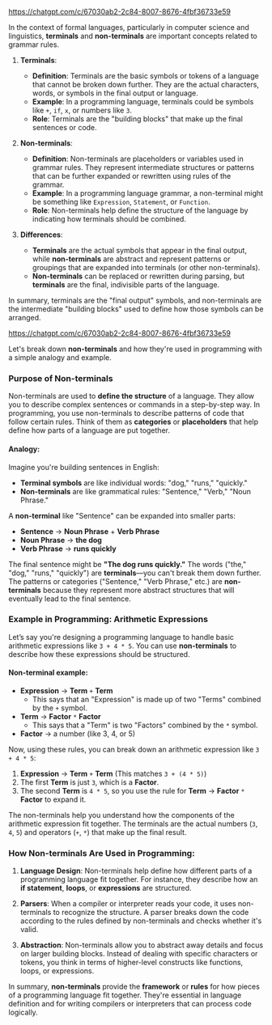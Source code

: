 https://chatgpt.com/c/67030ab2-2c84-8007-8676-4fbf36733e59

In the context of formal languages, particularly in computer science and linguistics, **terminals** and **non-terminals** are important concepts related to grammar rules.

1. **Terminals**:
   - **Definition**: Terminals are the basic symbols or tokens of a language that cannot be broken down further. They are the actual characters, words, or symbols in the final output or language.
   - **Example**: In a programming language, terminals could be symbols like `+`, `if`, `x`, or numbers like `3`.
   - **Role**: Terminals are the "building blocks" that make up the final sentences or code.

2. **Non-terminals**:
   - **Definition**: Non-terminals are placeholders or variables used in grammar rules. They represent intermediate structures or patterns that can be further expanded or rewritten using rules of the grammar.
   - **Example**: In a programming language grammar, a non-terminal might be something like `Expression`, `Statement`, or `Function`.
   - **Role**: Non-terminals help define the structure of the language by indicating how terminals should be combined.

3. **Differences**:
   - **Terminals** are the actual symbols that appear in the final output, while **non-terminals** are abstract and represent patterns or groupings that are expanded into terminals (or other non-terminals).
   - **Non-terminals** can be replaced or rewritten during parsing, but **terminals** are the final, indivisible parts of the language.

In summary, terminals are the "final output" symbols, and non-terminals are the intermediate "building blocks" used to define how those symbols can be arranged.

https://chatgpt.com/c/67030ab2-2c84-8007-8676-4fbf36733e59

Let's break down **non-terminals** and how they're used in programming with a simple analogy and example.

### Purpose of Non-terminals
Non-terminals are used to **define the structure** of a language. They allow you to describe complex sentences or commands in a step-by-step way. In programming, you use non-terminals to describe patterns of code that follow certain rules. Think of them as **categories** or **placeholders** that help define how parts of a language are put together.

#### Analogy:
Imagine you're building sentences in English:
- **Terminal symbols** are like individual words: "dog," "runs," "quickly."
- **Non-terminals** are like grammatical rules: "Sentence," "Verb," "Noun Phrase."

A **non-terminal** like "Sentence" can be expanded into smaller parts:
- **Sentence** → **Noun Phrase** + **Verb Phrase**
- **Noun Phrase** → **the dog**
- **Verb Phrase** → **runs quickly**

The final sentence might be **"The dog runs quickly."** The words ("the," "dog," "runs," "quickly") are **terminals**—you can't break them down further. The patterns or categories ("Sentence," "Verb Phrase," etc.) are **non-terminals** because they represent more abstract structures that will eventually lead to the final sentence.

### Example in Programming: Arithmetic Expressions

Let’s say you're designing a programming language to handle basic arithmetic expressions like `3 + 4 * 5`. You can use **non-terminals** to describe how these expressions should be structured.

#### Non-terminal example:
- **Expression** → **Term** `+` **Term** 
  - This says that an "Expression" is made up of two "Terms" combined by the `+` symbol.
- **Term** → **Factor** `*` **Factor**
  - This says that a "Term" is two "Factors" combined by the `*` symbol.
- **Factor** → a number (like 3, 4, or 5)

Now, using these rules, you can break down an arithmetic expression like `3 + 4 * 5`:
1. **Expression** → **Term** `+` **Term** (This matches `3 + (4 * 5)`)
2. The first **Term** is just `3`, which is a **Factor**.
3. The second **Term** is `4 * 5`, so you use the rule for **Term** → **Factor** `*` **Factor** to expand it.

The non-terminals help you understand how the components of the arithmetic expression fit together. The terminals are the actual numbers (`3`, `4`, `5`) and operators (`+`, `*`) that make up the final result.

### How Non-terminals Are Used in Programming:
1. **Language Design**: Non-terminals help define how different parts of a programming language fit together. For instance, they describe how an **if statement**, **loops**, or **expressions** are structured.
   
2. **Parsers**: When a compiler or interpreter reads your code, it uses non-terminals to recognize the structure. A parser breaks down the code according to the rules defined by non-terminals and checks whether it's valid.

3. **Abstraction**: Non-terminals allow you to abstract away details and focus on larger building blocks. Instead of dealing with specific characters or tokens, you think in terms of higher-level constructs like functions, loops, or expressions.

In summary, **non-terminals** provide the **framework** or **rules** for how pieces of a programming language fit together. They're essential in language definition and for writing compilers or interpreters that can process code logically.